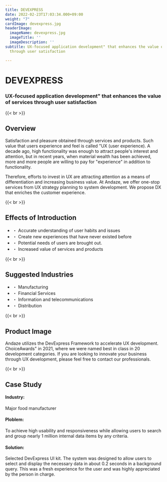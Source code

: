```yaml
---
title: DEVEXPRESS
date: 2022-02-23T17:03:34.000+09:00
weight: "7"
cardImage: devexpress.jpg
headerImage:
  imageName: devexpress.jpg
  imageTitle: ''
  imageDescription: ''
subtitle: UX-focused application development" that enhances the value of services
  through user satisfaction

---
```

# DEVEXPRESS

### UX-focused application development" that enhances the value of services through user satisfaction

{{< br >}}

## Overview

Satisfaction and pleasure obtained through services and products. Such value that users experience and feel is called "UX (user experience). A decade ago, high functionality was enough to attract people's interest and attention, but in recent years, when material wealth has been achieved, more and more people are willing to pay for "experience" in addition to functionality.

Therefore, efforts to invest in UX are attracting attention as a means of differentiation and increasing business value. At Andaze, we offer one-stop services from UX strategy planning to system development. We propose DX that enriches the customer experience.

{{< br >}}

## Effects of Introduction

* ・ Accurate understanding of user habits and issues
* ・ Create new experiences that have never existed before
* ・ Potential needs of users are brought out.
* ・ Increased value of services and products

{{< br >}}

## Suggested Industries

* ・ Manufacturing
* ・ Financial Services
* ・ Information and telecommunications
* ・ Distribution

{{< br >}}

## Product Image

Andaze utilizes the DevExpress Framework to accelerate UX development. ChoiceAwards" in 2021, where we were named best in class in 20 development categories. If you are looking to innovate your business through UX development, please feel free to contact our professionals.

{{< br >}}

## Case Study

#### **Industry**: 

Major food manufacturer

#### **Ploblem**: 

To achieve high usability and responsiveness while allowing users to search and group nearly 1 million internal data items by any criteria.

#### **Solution**: 

Selected DevExpress UI kit. The system was designed to allow users to select and display the necessary data in about 0.2 seconds in a background query. This was a fresh experience for the user and was highly appreciated by the person in charge.